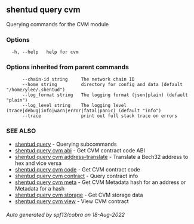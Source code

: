 ## shentud query cvm

Querying commands for the CVM module

### Options

```
  -h, --help   help for cvm
```

### Options inherited from parent commands

```
      --chain-id string     The network chain ID
      --home string         directory for config and data (default "/home/ylee/.shentud")
      --log_format string   The logging format (json|plain) (default "plain")
      --log_level string    The logging level (trace|debug|info|warn|error|fatal|panic) (default "info")
      --trace               print out full stack trace on errors
```

### SEE ALSO

* [shentud query](shentud_query.md)	 - Querying subcommands
* [shentud query cvm abi](shentud_query_cvm_abi.md)	 - Get CVM contract code ABI
* [shentud query cvm address-translate](shentud_query_cvm_address-translate.md)	 - Translate a Bech32 address to hex and vice versa
* [shentud query cvm code](shentud_query_cvm_code.md)	 - Get CVM contract code
* [shentud query cvm contract](shentud_query_cvm_contract.md)	 - Query contract info
* [shentud query cvm meta](shentud_query_cvm_meta.md)	 - Get CVM Metadata hash for an address or Metadata for a hash
* [shentud query cvm storage](shentud_query_cvm_storage.md)	 - Get CVM storage data
* [shentud query cvm view](shentud_query_cvm_view.md)	 - View CVM contract

###### Auto generated by spf13/cobra on 18-Aug-2022
